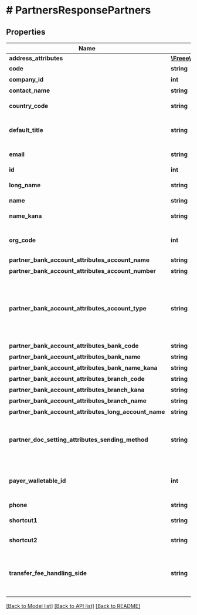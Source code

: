 # # PartnersResponsePartners

## Properties

Name | Type | Description | Notes
------------ | ------------- | ------------- | -------------
**address_attributes** | [**\Freee\Accounting\Model\PartnerResponsePartnerAddressAttributes**](PartnerResponsePartnerAddressAttributes.md) |  | [optional] 
**code** | **string** | 取引先コード | 
**company_id** | **int** | 事業所ID | 
**contact_name** | **string** | 担当者 氏名 | [optional] 
**country_code** | **string** | 地域（JP: 国内、ZZ:国外） | [optional] 
**default_title** | **string** | 敬称（御中、様、(空白)の3つから選択） | [optional] 
**email** | **string** | 担当者 メールアドレス | [optional] 
**id** | **int** | 取引先ID | 
**long_name** | **string** | 正式名称（255文字以内） | [optional] 
**name** | **string** | 取引先名 | 
**name_kana** | **string** | カナ名称（255文字以内） | [optional] 
**org_code** | **int** | 事業所種別（null: 未設定、1: 法人、2: 個人） | [optional] 
**partner_bank_account_attributes_account_name** | **string** | 受取人名（カナ） | [optional] 
**partner_bank_account_attributes_account_number** | **string** | 口座番号 | [optional] 
**partner_bank_account_attributes_account_type** | **string** | 口座種別(ordinary:普通、checking:当座、earmarked:納税準備預金、savings:貯蓄、other:その他) | [optional] 
**partner_bank_account_attributes_bank_code** | **string** | 銀行番号 | [optional] 
**partner_bank_account_attributes_bank_name** | **string** | 銀行名 | [optional] 
**partner_bank_account_attributes_bank_name_kana** | **string** | 銀行名（カナ） | [optional] 
**partner_bank_account_attributes_branch_code** | **string** | 支店番号 | [optional] 
**partner_bank_account_attributes_branch_kana** | **string** | 支店名（カナ） | [optional] 
**partner_bank_account_attributes_branch_name** | **string** | 支店名 | [optional] 
**partner_bank_account_attributes_long_account_name** | **string** | 受取人名 | [optional] 
**partner_doc_setting_attributes_sending_method** | **string** | 請求書送付方法(mail:メール、posting:郵送、mail_and_posting:メールと郵送) | [optional] 
**payer_walletable_id** | **int** | 振込元口座ID（一括振込ファイル用）:（未設定の場合は、nullです。） | [optional] 
**phone** | **string** | 電話番号 | [optional] 
**shortcut1** | **string** | ショートカット1 (20文字以内) | [optional] 
**shortcut2** | **string** | ショートカット2 (20文字以内) | [optional] 
**transfer_fee_handling_side** | **string** | 振込手数料負担（一括振込ファイル用）: (振込元(当方): payer, 振込先(先方): payee) | [optional] 

[[Back to Model list]](../../README.md#documentation-for-models) [[Back to API list]](../../README.md#documentation-for-api-endpoints) [[Back to README]](../../README.md)



